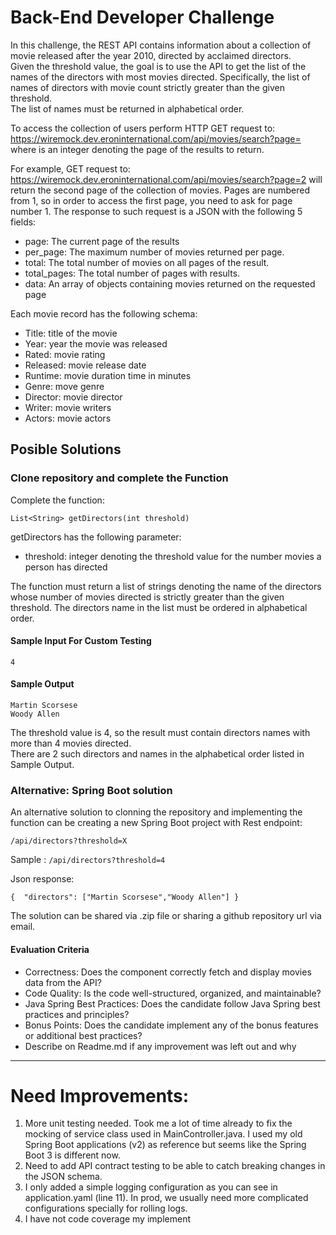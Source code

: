 # Back-End Developer Challenge 

In this challenge, the REST API contains information about a collection of movie released after the year 2010, directed by acclaimed directors.  
Given the threshold value, the goal is to use the API to get the list of the names of the directors with most movies directed. Specifically, the list of names of directors with movie count strictly greater than the given threshold.   
The list of names must be returned in alphabetical order.  

To access the collection of users perform HTTP GET request to:
https://wiremock.dev.eroninternational.com/api/movies/search?page=<pageNumber>
where <pageNumber> is an integer denoting the page of the results to return.

For example, GET request to:
https://wiremock.dev.eroninternational.com/api/movies/search?page=2
will return the second page of the collection of movies. Pages are numbered from 1, so in order to access the first page, you need to ask for page number 1.
The response to such request is a JSON with the following 5 fields:

- page: The current page of the results  
- per_page: The maximum number of movies returned per page.  
- total: The total number of movies on all pages of the result.  
- total_pages: The total number of pages with results.  
- data: An array of objects containing movies returned on the requested page  

Each movie record has the following schema:  
- Title: title of the movie  
- Year: year the movie was released  
- Rated: movie rating  
- Released: movie release date  
- Runtime: movie duration time in minutes  
- Genre: move genre  
- Director: movie director  
- Writer: movie writers  
- Actors: movie actors  

## Posible Solutions
### Clone repository and complete the Function
  
Complete the function:

    List<String> getDirectors(int threshold)

getDirectors has the following parameter:
- threshold: integer denoting the threshold value for the number movies a person has directed

The function must return a list of strings denoting the name of the directors whose number of movies directed is strictly greater than the given threshold. 
The directors name in the list must be ordered in alphabetical order.


#### Sample Input For Custom Testing
    4  
#### Sample Output
    Martin Scorsese
    Woody Allen
    
The threshold value is 4, so the result must contain directors names with more than 4 movies directed.   
There are 2 such directors and names in the alphabetical order listed in Sample Output.

### Alternative: Spring Boot solution

An alternative solution to clonning the repository and implementing the function can be creating a new Spring Boot project with Rest endpoint:       
```
/api/directors?threshold=X
```

Sample : `/api/directors?threshold=4`

Json response:
```
{  "directors": ["Martin Scorsese","Woody Allen"] }
```

The solution can be shared via .zip file or sharing a github repository url via email. 

#### Evaluation Criteria
- Correctness: Does the component correctly fetch and display movies data from the API?
- Code Quality: Is the code well-structured, organized, and maintainable?
- Java Spring Best Practices: Does the candidate follow Java Spring best practices and principles?
- Bonus Points: Does the candidate implement any of the bonus features or additional
best practices?
- Describe on Readme.md if any improvement was left out and why


----------------------------------------------------------------------------------------------------------------
# Need Improvements:

1. More unit testing needed. Took me a lot of time already to fix the mocking of service class used in MainController.java. I used my old Spring Boot applications (v2) as reference but seems like the Spring Boot 3 is different now.
2. Need to add API contract testing to be able to catch breaking changes in the JSON schema. 
3. I only added a simple logging configuration as you can see in application.yaml (line 11). In prod, we usually need more complicated configurations specially for rolling logs.
4. I have not code coverage my implement